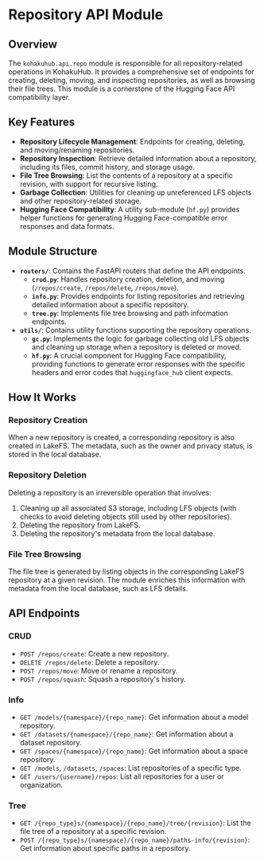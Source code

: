 # Repository API Module

## Overview

The `kohakuhub.api.repo` module is responsible for all repository-related operations in KohakuHub. It provides a comprehensive set of endpoints for creating, deleting, moving, and inspecting repositories, as well as browsing their file trees. This module is a cornerstone of the Hugging Face API compatibility layer.

## Key Features

- **Repository Lifecycle Management**: Endpoints for creating, deleting, and moving/renaming repositories.
- **Repository Inspection**: Retrieve detailed information about a repository, including its files, commit history, and storage usage.
- **File Tree Browsing**: List the contents of a repository at a specific revision, with support for recursive listing.
- **Garbage Collection**: Utilities for cleaning up unreferenced LFS objects and other repository-related storage.
- **Hugging Face Compatibility**: A utility sub-module (`hf.py`) provides helper functions for generating Hugging Face-compatible error responses and data formats.

## Module Structure

- **`routers/`**: Contains the FastAPI routers that define the API endpoints.
  - **`crud.py`**: Handles repository creation, deletion, and moving (`/repos/create`, `/repos/delete`, `/repos/move`).
  - **`info.py`**: Provides endpoints for listing repositories and retrieving detailed information about a specific repository.
  - **`tree.py`**: Implements file tree browsing and path information endpoints.
- **`utils/`**: Contains utility functions supporting the repository operations.
  - **`gc.py`**: Implements the logic for garbage collecting old LFS objects and cleaning up storage when a repository is deleted or moved.
  - **`hf.py`**: A crucial component for Hugging Face compatibility, providing functions to generate error responses with the specific headers and error codes that `huggingface_hub` client expects.

## How It Works

### Repository Creation
When a new repository is created, a corresponding repository is also created in LakeFS. The metadata, such as the owner and privacy status, is stored in the local database.

### Repository Deletion
Deleting a repository is an irreversible operation that involves:
1.  Cleaning up all associated S3 storage, including LFS objects (with checks to avoid deleting objects still used by other repositories).
2.  Deleting the repository from LakeFS.
3.  Deleting the repository's metadata from the local database.

### File Tree Browsing
The file tree is generated by listing objects in the corresponding LakeFS repository at a given revision. The module enriches this information with metadata from the local database, such as LFS details.

## API Endpoints

### CRUD
- `POST /repos/create`: Create a new repository.
- `DELETE /repos/delete`: Delete a repository.
- `POST /repos/move`: Move or rename a repository.
- `POST /repos/squash`: Squash a repository's history.

### Info
- `GET /models/{namespace}/{repo_name}`: Get information about a model repository.
- `GET /datasets/{namespace}/{repo_name}`: Get information about a dataset repository.
- `GET /spaces/{namespace}/{repo_name}`: Get information about a space repository.
- `GET /models`, `/datasets`, `/spaces`: List repositories of a specific type.
- `GET /users/{username}/repos`: List all repositories for a user or organization.

### Tree
- `GET /{repo_type}s/{namespace}/{repo_name}/tree/{revision}`: List the file tree of a repository at a specific revision.
- `POST /{repo_type}s/{namespace}/{repo_name}/paths-info/{revision}`: Get information about specific paths in a repository.